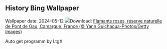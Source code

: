 ## History Bing Wallpaper
Wallpaper date: 2024-05-12
![](https://www.bing.com/th?id=OHR.CamargueFlamingos_FR-FR0995673980_UHD.jpg&w=1000)Download: [Flamants roses, réserve naturelle de Pont de Gau, Camargue, France (© Yann Guichaoua-Photos/Getty Images)](https://www.bing.com/th?id=OHR.CamargueFlamingos_FR-FR0995673980_UHD.jpg)

Auto get programm by LtgX
